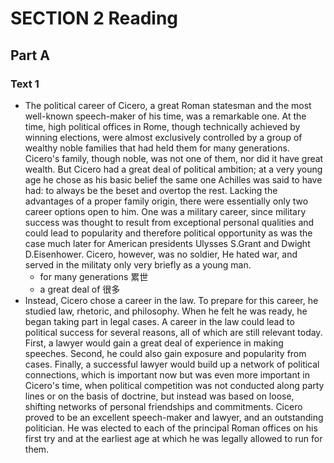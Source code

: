# SECTION 2 Reading

## Part A

### Text 1

- The political career of Cicero, a great Roman statesman and the most well-known speech-maker of his time, was a remarkable one. At the time, high political offices in Rome, though technically achieved by winning elections, were almost exclusively controlled by a group of wealthy noble families that had held them for many generations. Cicero's family, though noble, was not one of them, nor did it have great wealth. But Cicero had a great deal of political ambition; at a very young age he chose as his basic belief the same one Achilles was said to have had: to always be the beset and overtop the rest. Lacking the advantages of a proper family origin, there were essentially only two career options open to him. One was a military career, since military success was thought to result from exceptional personal qualities and could lead to popularity and therefore political opportunity as was the case much later for American presidents Ulysses S.Grant and Dwight D.Eisenhower. Cicero, however, was no soldier, He hated war, and served in the militaty only very briefly as a young man.
  - for many generations 累世
  - a great deal of 很多
- Instead, Cicero chose a career in the law. To prepare for this career, he studied law, rhetoric, and philosophy. When he felt he was ready, he began taking part in legal cases. A career in the law could lead to political success for several reasons, all of which are still relevant today. First, a lawyer would gain a great deal of experience in making speeches. Second, he could also gain exposure and popularity from cases.
  Finally, a successful lawyer would build up a network of political connections, which is important now but was even more important in Cicero's time, when political competition was not conducted along party lines or on the basis of doctrine, but instead was based on loose, shifting networks of personal friendships and commitments. Cicero proved to be an excellent speech-maker and lawyer, and an outstanding politician. He was elected to each of the principal Roman offices on his first try and at the earliest age at which he was legally allowed to run for them.

